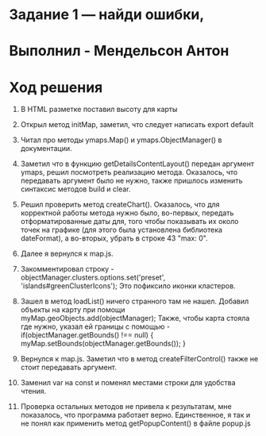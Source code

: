 # Задание 1 — найди ошибки, 
# Выполнил - Мендельсон Антон

# Ход решения 

1) В HTML разметке поставил высоту для карты 

2) Открыл метод initMap, заметил, что следует написать export default

3) Читал про методы ymaps.Map() и ymaps.ObjectManager() в документации. 

4) Заметил что в функцию getDetailsContentLayout() передан аргумент ymaps, решил посмотреть реализацию метода. Оказалось, что передавать аргумент было не нужно, также пришлось изменить синтаксис методов build и clear. 

5) Решил проверить метод createChart(). Оказалось, что для корректной работы метода нужно было, во-первых, передать отформатированные даты для, того чтобы показывать их около точек на графике (для этого была установлена библиотека dateFormat), а во-вторых, убрать в строке 43 "max: 0". 

5) Далее я вернулся к map.js. 

6) Закомментировал строку - objectManager.clusters.options.set('preset', 'islands#greenClusterIcons'); Это пофиксило иконки кластеров. 

7) Зашел в метод loadList() ничего странного там не нашел. Добавил объекты на карту при помощи myMap.geoObjects.add(objectManager); Также, чтобы карта стояла где нужно, указал ей границы с помощью - if(objectManager.getBounds() !== null) {
			myMap.setBounds(objectManager.getBounds());
		}
8) Вернулся к map.js. Заметил что в метод createFilterControl() также не стоит передавать аргумент.

9) Заменил var на const и поменял местами строки для удобства чтения. 

10) Проверка остальных методов не привела к результатам, мне показалось, что программа работает верно. Единственное, я так и не понял как применить метод getPopupContent() в файле popup.js